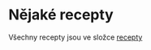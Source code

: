 # Nějaké recepty

Všechny recepty jsou ve složce [recepty](https://github.com/hroncok/receptar/tree/master/recepty)
